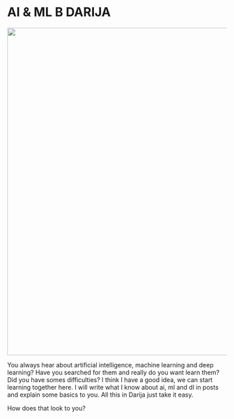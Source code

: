# AI & ML B DARIJA
<p align="center">
  <img src="https://user-images.githubusercontent.com/44703725/55365894-d59b4200-54d5-11e9-8750-1e16795d81f2.jpg" width="750">
</p>
<p >You always hear about artificial intelligence, machine learning and deep learning? Have you searched for them and really do you want learn them? Did you have somes difficulties? I think I have a good idea, we can start learning together here. I will write what I know about ai, ml and dl in posts and explain some basics to you. All this in Darija just take it easy.
</p>
<p >
How does that look to you?
</p>

